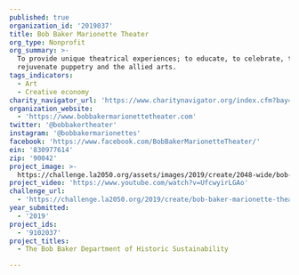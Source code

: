 ```yaml
---
published: true
organization_id: '2019037'
title: Bob Baker Marionette Theater
org_type: Nonprofit
org_summary: >-
  To provide unique theatrical experiences; to educate, to celebrate, to
  rejuvenate puppetry and the allied arts.
tags_indicators:
  - Art
  - Creative economy
charity_navigator_url: 'https://www.charitynavigator.org/index.cfm?bay=search.profile&ein=830977614'
organization_website:
  - 'https://www.bobbakermarionettetheater.com'
twitter: '@bobbakertheater'
instagram: '@bobbakermarionettes'
facebook: 'https://www.facebook.com/BobBakerMarionetteTheater/'
ein: '830977614'
zip: '90042'
project_image: >-
  https://challenge.la2050.org/assets/images/2019/create/2048-wide/bob-baker-marionette-theater.jpg
project_video: 'https://www.youtube.com/watch?v=UfcwyirLGAo'
challenge_url:
  - 'https://challenge.la2050.org/2019/create/bob-baker-marionette-theater/'
year_submitted:
  - '2019'
project_ids:
  - '9102037'
project_titles:
  - The Bob Baker Department of Historic Sustainability

---
```

